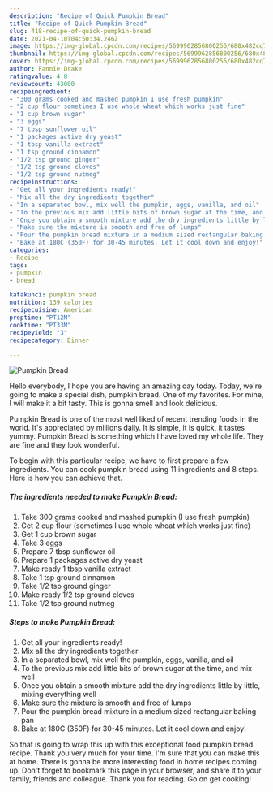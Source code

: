 ```yaml
---
description: "Recipe of Quick Pumpkin Bread"
title: "Recipe of Quick Pumpkin Bread"
slug: 418-recipe-of-quick-pumpkin-bread
date: 2021-04-10T04:50:34.246Z
image: https://img-global.cpcdn.com/recipes/5699962856800256/680x482cq70/pumpkin-bread-recipe-main-photo.jpg
thumbnail: https://img-global.cpcdn.com/recipes/5699962856800256/680x482cq70/pumpkin-bread-recipe-main-photo.jpg
cover: https://img-global.cpcdn.com/recipes/5699962856800256/680x482cq70/pumpkin-bread-recipe-main-photo.jpg
author: Fannie Drake
ratingvalue: 4.8
reviewcount: 43000
recipeingredient:
- "300 grams cooked and mashed pumpkin I use fresh pumpkin"
- "2 cup flour sometimes I use whole wheat which works just fine"
- "1 cup brown sugar"
- "3 eggs"
- "7 tbsp sunflower oil"
- "1 packages active dry yeast"
- "1 tbsp vanilla extract"
- "1 tsp ground cinnamon"
- "1/2 tsp ground ginger"
- "1/2 tsp ground cloves"
- "1/2 tsp ground nutmeg"
recipeinstructions:
- "Get all your ingredients ready!"
- "Mix all the dry ingredients together"
- "In a separated bowl, mix well the pumpkin, eggs, vanilla, and oil"
- "To the previous mix add little bits of brown sugar at the time, and mix well"
- "Once you obtain a smooth mixture add the dry ingredients little by little, mixing everything well"
- "Make sure the mixture is smooth and free of lumps"
- "Pour the pumpkin bread mixture in a medium sized rectangular baking pan"
- "Bake at 180C (350F) for 30-45 minutes. Let it cool down and enjoy!"
categories:
- Recipe
tags:
- pumpkin
- bread

katakunci: pumpkin bread 
nutrition: 139 calories
recipecuisine: American
preptime: "PT12M"
cooktime: "PT33M"
recipeyield: "3"
recipecategory: Dinner

---
```



![Pumpkin Bread](https://img-global.cpcdn.com/recipes/5699962856800256/680x482cq70/pumpkin-bread-recipe-main-photo.jpg)

Hello everybody, I hope you are having an amazing day today. Today, we're going to make a special dish, pumpkin bread. One of my favorites. For mine, I will make it a bit tasty. This is gonna smell and look delicious.



Pumpkin Bread is one of the most well liked of recent trending foods in the world. It's appreciated by millions daily. It is simple, it is quick, it tastes yummy. Pumpkin Bread is something which I have loved my whole life. They are fine and they look wonderful.


To begin with this particular recipe, we have to first prepare a few ingredients. You can cook pumpkin bread using 11 ingredients and 8 steps. Here is how you can achieve that.

<!--inarticleads1-->

##### The ingredients needed to make Pumpkin Bread:

1. Take 300 grams cooked and mashed pumpkin (I use fresh pumpkin)
1. Get 2 cup flour (sometimes I use whole wheat which works just fine)
1. Get 1 cup brown sugar
1. Take 3 eggs
1. Prepare 7 tbsp sunflower oil
1. Prepare 1 packages active dry yeast
1. Make ready 1 tbsp vanilla extract
1. Take 1 tsp ground cinnamon
1. Take 1/2 tsp ground ginger
1. Make ready 1/2 tsp ground cloves
1. Take 1/2 tsp ground nutmeg




<!--inarticleads2-->

##### Steps to make Pumpkin Bread:

1. Get all your ingredients ready!
1. Mix all the dry ingredients together
1. In a separated bowl, mix well the pumpkin, eggs, vanilla, and oil
1. To the previous mix add little bits of brown sugar at the time, and mix well
1. Once you obtain a smooth mixture add the dry ingredients little by little, mixing everything well
1. Make sure the mixture is smooth and free of lumps
1. Pour the pumpkin bread mixture in a medium sized rectangular baking pan
1. Bake at 180C (350F) for 30-45 minutes. Let it cool down and enjoy!




So that is going to wrap this up with this exceptional food pumpkin bread recipe. Thank you very much for your time. I'm sure that you can make this at home. There is gonna be more interesting food in home recipes coming up. Don't forget to bookmark this page in your browser, and share it to your family, friends and colleague. Thank you for reading. Go on get cooking!
